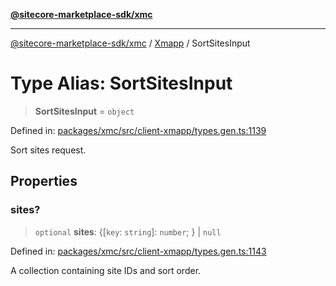 [**@sitecore-marketplace-sdk/xmc**](../../../../README.md)

***

[@sitecore-marketplace-sdk/xmc](../../../../README.md) / [Xmapp](../README.md) / SortSitesInput

# Type Alias: SortSitesInput

> **SortSitesInput** = `object`

Defined in: [packages/xmc/src/client-xmapp/types.gen.ts:1139](https://github.com/Sitecore/marketplace-sdk/blob/047115917e8843232ba2a4ba284b67585698b1c5/packages/xmc/src/client-xmapp/types.gen.ts#L1139)

Sort sites request.

## Properties

### sites?

> `optional` **sites**: \{[`key`: `string`]: `number`; \} \| `null`

Defined in: [packages/xmc/src/client-xmapp/types.gen.ts:1143](https://github.com/Sitecore/marketplace-sdk/blob/047115917e8843232ba2a4ba284b67585698b1c5/packages/xmc/src/client-xmapp/types.gen.ts#L1143)

A collection containing site IDs and sort order.
